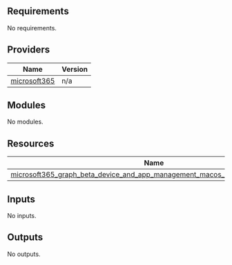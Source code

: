 <!-- BEGIN_TF_DOCS -->
## Requirements

No requirements.

## Providers

| Name | Version |
|------|---------|
| <a name="provider_microsoft365"></a> [microsoft365](#provider_microsoft365) | n/a |

## Modules

No modules.

## Resources

| Name | Type |
|------|------|
| [microsoft365_graph_beta_device_and_app_management_macos_pkg_app.example_app](https://registry.terraform.io/providers/hashicorp/microsoft365/latest/docs/resources/graph_beta_device_and_app_management_macos_pkg_app) | resource |

## Inputs

No inputs.

## Outputs

No outputs.
<!-- END_TF_DOCS -->